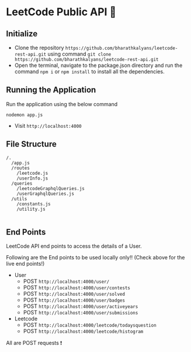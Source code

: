 # LeetCode Public API 🚀


## Initialize

- Clone the repository `https://github.com/bharathkalyans/leetcode-rest-api.git` using command ``git clone https://github.com/bharathkalyans/leetcode-rest-api.git``
- Open the terminal, navigate to the package.json directory and run the command ``npm i`` or ``npm install`` to install all the dependencies.

## Running the Application

Run the application using the below command

```
nodemon app.js
```

- Visit `http://localhost:4000`



## File Structure

```
/.
  /app.js
  /routes
    /leetcode.js
    /userInfo.js
  /queries
    /leetcodeGraphqlQueries.js
    /userGraphqlQueries.js
  /utils
    /constants.js
    /utility.js
    
```


## End Points
LeetCode API end points to access the details of a User.

Following are the End points to be used locally only!! (Check above for the live end points!)

- User
    - POST  ``http://localhost:4000/user/`` 
    - POST ``http://localhost:4000/user/contests`` 
    - POST ``http://localhost:4000/user/solved`` 
    - POST ``http://localhost:4000/user/badges`` 
    - POST ``http://localhost:4000/user/activeyears``  
    - POST ``http://localhost:4000/user/submissions``  
- Leetcode
    - POST ``http://localhost:4000/leetcode/todaysquestion``  
    - POST ``http://localhost:4000/leetcode/histogram``  

All are POST requests ❗️